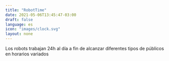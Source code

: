 ```yaml
---
title: "RobotTime"
date: 2021-05-06T13:45:47-03:00
draft: false
language: es
icon: "images/clock.svg"
layout: none
---
```

Los robots trabajan 24h al día a fin de alcanzar diferentes tipos de públicos en horarios variados
